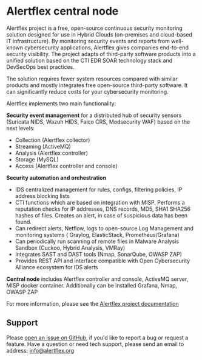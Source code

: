 # Alertflex central node

Alertflex project is a free, open-source continuous security monitoring solution designed for use in Hybrid Clouds (on-premises and cloud-based IT infrastructure). By monitoring security events and reports from well-known cybersecurity applications, Alertflex gives companies end-to-end security visibility. The project adapts of third-party software products into a unified solution based on the CTI EDR SOAR technology stack and DevSecOps best practices.

The solution requires fewer system resources compared with similar products and mostly integrates free open-source third-party software. It can significantly reduce costs for your cybersecurity monitoring.

Alertflex implements two main functionality:

**Security event management** for a distributed hub of security sensors (Suricata NIDS, Wazuh HIDS, Falco CRS, Modsecurity WAF) based on the next levels: 
* Collection (Alertflex collector)
* Streaming (ActiveMQ)
* Analysis  (Alertflex controller)
* Storage (MySQL)
* Access  (Alertflex controller and console)

**Security automation and orchestration**
* IDS centralized management for rules, configs, filtering policies, IP address blocking lists
* CTI functions which are based on integration with MISP. Performs a reputation checks for IP addresses, DNS records, MD5, SHA1 SHA256 hashes of files. Creates an alert, in case of suspicious data has been found.
* Can redirect alerts, Netflow, logs  to open-source Log Management and monitoring systems ( Graylog, ElasticStack, Prometheus/Grafana)
* Can periodically run scanning of remote files in Malware Analysis Sandbox (Cuckoo, Hybrid Analysis, VMRay)
* Integrates SAST and DAST tools (Nmap, SonarQube, OWASP ZAP)
* Provides REST API and interface compatible with Open Cybersecurity Alliance ecosystem for IDS alerts

**Central node** includes Alertflex controller and console, ActiveMQ server, MISP docker container. Additionally can be installed Grafana, Nmap, OWASP ZAP 

For more information, please see the [Alertflex project documentation](https://alertflex.org/doc/index.html)
	
## Support

Please [open an issue on GitHub](https://github.com/alertflex/cnode/issues), if you'd like to report a bug or request a feature. 
Have a question or need tech support, please send an email to address: info@alertflex.org
